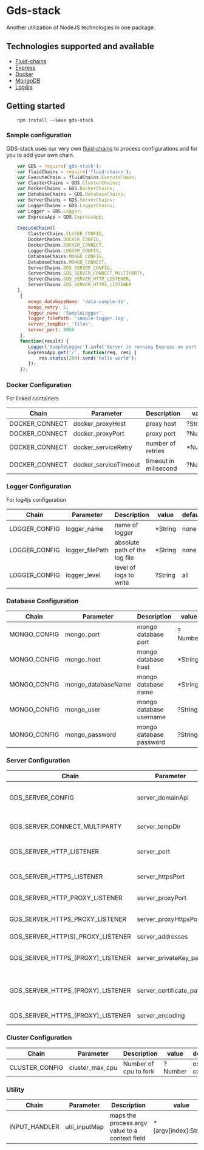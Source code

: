 
# Gds-stack

Another utilization of NodeJS technologies in one package.
## Technologies supported and available
- [Fluid-chains](https://rickzx98.github.io/fluid-chains/)
- [Express](http://expressjs.com/)
- [Docker](https://www.docker.com/)
- [MongoDB](https://www.mongodb.com/)
- [Log4js](https://www.npmjs.com/package/log4js)

## Getting started

```
    npm install --save gds-stack
```

### Sample configuration

GDS-stack uses our very own [fluid-chains](https://rickzx98.github.io/fluid-chains/) to process configurations and for you to add your own chain.


```javascript
    var GDS = require('gds-stack');
    var fluidChains = require('fluid-chains');
    var ExecuteChain = fluidChains.ExecuteChain;
    var ClusterChains = GDS.ClusterChains;
    var DockerChains = GDS.DockerChains;
    var DatabaseChains = GDS.DatabaseChains;
    var ServerChains = GDS.ServerChains;
    var LoggerChains = GDS.LoggerChains;
    var Logger = GDS.Logger;
    var ExpressApp = GDS.ExpressApp;
    
    ExecuteChain([
        ClusterChains.CLUSER_CONFIG,
        DockerChains.DOCKER_CONFIG,
        DockerChains.DOCKER_CONNECT,
        LoggerChains.LOGGER_CONFIG,
        DatabaseChains.MONGO_CONFIG,
        DatabaseChains.MONGO_CONNECT,
        ServerChains.GDS_SERVER_CONFIG,
        ServerChains.GDS_SERVER_CONNECT_MULTIPARTY,
        ServerChains.GDS_SERVER_HTTP_LISTENER,
        ServerChains.GDS_SERVER_HTTPS_LISTENER
    ],
     {
        mongo_databaseName: 'data-sample-db',
        mongo_retry: 5,
        logger_name: 'SampleLogger',
        logger_filePath: 'sample-logger.log',
        server_tempDir: 'files',
        server_port: 8080
     },
     function(result) {
        Logger('SampleLogger').info('Server in running Express on port 8080');
        ExpressApp.get('/', function(req, res) {
            res.status(200).send('hello world');
        });
     });  

```

### Docker Configuration
  
For linked containers

Chain          |Parameter | Description | value   | default
---------------|----------|------------|---------| ----------
DOCKER_CONNECT | docker_proxyHost| proxy host | ?String | none
DOCKER_CONNECT | docker_proxyPort| proxy port | ?Number | none
DOCKER_CONNECT | docker_serviceRetry| number of retries | *Number | none
DOCKER_CONNECT | docker_serviceTimeout| timeout in milisecond | ?Number | 5000

### Logger Configuration

For log4js configuration

Chain         |Parameter | Description | value   | default
--------------|----------|-------------|---------| ----------
LOGGER_CONFIG | logger_name| name of logger | *String | none
LOGGER_CONFIG | logger_filePath| absolute path of the log file | *String | none
LOGGER_CONFIG | logger_level| level of logs to write | ?String | all

### Database Configuration

Chain        |Parameter | Description | value   | default
-------------|----------|-------------|---------| ----------
MONGO_CONFIG | mongo_port | mongo database port| ?Number | 27017
MONGO_CONFIG | mongo_host | mongo database host |  *String | localhost
MONGO_CONFIG | mongo_databaseName | mongo database name | *String | none
MONGO_CONFIG | mongo_user | mongo database username | ?String | none
MONGO_CONFIG | mongo_password | mongo database password | ?String | none

### Server Configuration

Chain                             |Parameter               | Description                                  | value          | default
----------------------------------|------------------------|----------------------------------------------|----------------| ----------
GDS_SERVER_CONFIG                 | server_domainApi       | domain dto object of the current app service | ?GDSDomainDTO  | none
GDS_SERVER_CONNECT_MULTIPARTY     | server_tempDir         | file directory path                          | *String        | none
GDS_SERVER_HTTP_LISTENER          | server_port            | express server http port                     | ?Number        | 80
GDS_SERVER_HTTPS_LISTENER         | server_httpsPort       | express server https port                    | ?Number        | 443
GDS_SERVER_HTTP_PROXY_LISTENER    | server_proxyPort       | proxy server port                            | ?Number        | 8080
GDS_SERVER_HTTPS_PROXY_LISTENER   | server_proxyHttpsPort  | proxy server https port                      | ?Number        | 443
GDS_SERVER_HTTP(S)_PROXY_LISTENER | server_addresses       | target hosts                                 | *[{host,port}] | []
GDS_SERVER_HTTPS_(PROXY)_LISTENER | server_privateKey_path | server privateKey (.key) file path           | *String        | none
GDS_SERVER_HTTPS_(PROXY)_LISTENER | server_certificate_path| server certificate (.cert) file path         | *String        | none
GDS_SERVER_HTTPS_(PROXY)_LISTENER | server_encoding        | server file encoding                         | ?String        | 'utf8'


### Cluster Configuration 

Chain         |Parameter      | Description          | value         | default
--------------|---------------|----------------------|---------------|-------------
CLUSTER_CONFIG|cluster_max_cpu| Number of cpu to fork|?Number        | os cpu count


### Utility

Chain                             |Parameter               | Description                                   | value                | default
----------------------------------|------------------------|-----------------------------------------------|----------------------| ----------
INPUT_HANDLER                     | util_inputMap          | maps the process.argv value to a context field| *{argv[index]:String}| none